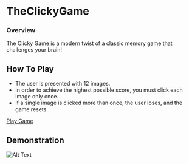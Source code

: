 # TheClickyGame

### Overview

The Clicky Game is a modern twist of a classic memory game that challenges your brain!


## How To Play
- The user is presented with 12 images. 
- In order to achieve the highest possible score, you must click each image only once. 
- If a single image is clicked more than once, the user loses, and the game resets.

[Play Game](https://warm-gorge-28246.herokuapp.com/)


## Demonstration

![Alt Text](Screenshots/ClickyGame2.gif)





  